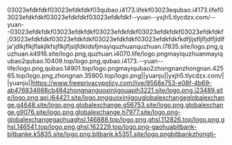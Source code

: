 03023efdkfdkf03023efdkfdkf03qubao.i4173.lifekf03023equbao.i4173.lifef03023efdkfdkf03023efdkfdkf03023efdkfdkf--yuan--yxjh5.tlycdzx.com/--yuan--03023efdkfdkf03023efdkfdkf03023efdkfdkf03023efdkfdkf03023efdkfdkf;03023efdkfdkf03023efdkfdkf03023efdkfdkf03023efdkfdkfkdfjljsfljlfjdlfjldlfja'jdlkjflkjflakjlkfsjflkjlfjsljfdkldsfjmayiquzhuanquzhuan.l7835.site/logo.png,quzhuan.k4916.site/logo.png,quzhuan.i4070.life/logo.pngmayiquzhuanmayiqubao2qubao.10409.top/logo.png,qubao.i4173.--yuan--life/logo.png,qubao.14901.top/logo.pngmayiqubao2zhongnanzhongnan.42565.top/logo.png,zhongnan.35900.top/logo.png||yuanju||yxjh5.tlycdzx.com/||yuanju||https://www.freeprivacypolicy.com/live/9568e753-e08f-4b69-ab476834668cb484zhongnanguoxinjigouapih3221.site/logo.png,j23489.site/logo.png,api.j64421.site/logo.pngguoxinjigouglobalexchangeglobalexchange.g4648.site/logo.png,globalexchange.g56753.site/logo.png,globalexchange.g9076.site/logo.png,globalexchange.h7977.site/logo.png-globalexchangegaohuaghsl.146888.top/logo.png,ghsl.112826.top/logo.png,ghsl.146541.top/logo.png,ghsl.162229.top/logo.png-gaohuabitbank-bitbanke.k5835.site/logo.png,bitbank.k5351.site/logo.pngbitbankzhongti-
